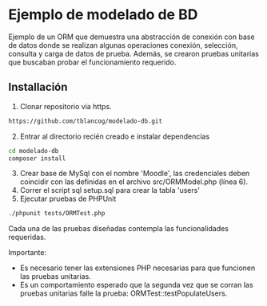 # Ejemplo de modelado de BD

Ejemplo de un ORM que demuestra una abstracción de conexión con base de datos 
donde se realizan algunas operaciones conexión, selección, consulta y carga de 
datos de prueba.
Además, se crearon pruebas unitarias que buscaban probar el funcionamiento requerido.

## Installación
1. Clonar repositorio via https.
```bash
https://github.com/tblancog/modelado-db.git
```
2. Entrar al directorio recién creado e instalar dependencias
```bash
cd modelado-db
composer install
```
3. Crear base de MySql con el nombre 'Moodle', las credenciales deben coincidir con las definidas en el archivo src/ORMModel.php (línea 6).
4. Correr el script sql setup.sql para crear la tabla 'users'
5. Ejecutar pruebas de PHPUnit
```bash
./phpunit tests/ORMTest.php
```
Cada una de las pruebas diseñadas contempla las funcionalidades requeridas.

Importante: 
* Es necesario tener las extensiones PHP necesarias para que funcionen las pruebas unitarias.
* Es un comportamiento esperado que la segunda vez que se corran las pruebas unitarias falle la prueba: ORMTest::testPopulateUsers.


